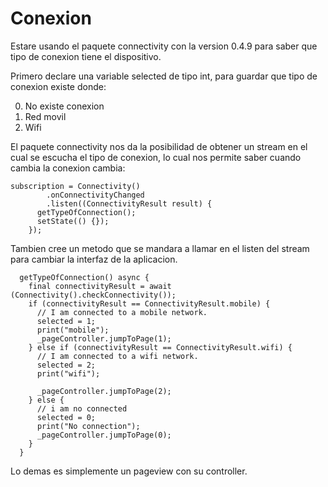# Conexion

Estare usando el paquete connectivity con la version 0.4.9 para saber que tipo de conexion tiene el dispositivo.

Primero declare una variable selected de tipo int, para guardar que tipo de conexion existe donde:

0. No existe conexion
1. Red movil
2. Wifi



El paquete connectivity nos da la posibilidad de obtener un stream en el cual se escucha el tipo de conexion, lo cual nos permite saber cuando cambia la conexion cambia:

```
subscription = Connectivity()
        .onConnectivityChanged
        .listen((ConnectivityResult result) {
      getTypeOfConnection();
      setState(() {});
    });
```

Tambien cree un metodo que se mandara a llamar en el listen del stream para cambiar la interfaz de la aplicacion.

```
  getTypeOfConnection() async {
    final connectivityResult = await (Connectivity().checkConnectivity());
    if (connectivityResult == ConnectivityResult.mobile) {
      // I am connected to a mobile network.
      selected = 1;
      print("mobile");
      _pageController.jumpToPage(1);
    } else if (connectivityResult == ConnectivityResult.wifi) {
      // I am connected to a wifi network.
      selected = 2;
      print("wifi");

      _pageController.jumpToPage(2);
    } else {
      // i am no connected
      selected = 0;
      print("No connection");
      _pageController.jumpToPage(0);
    }
  }
```

Lo demas es simplemente un pageview con su controller.